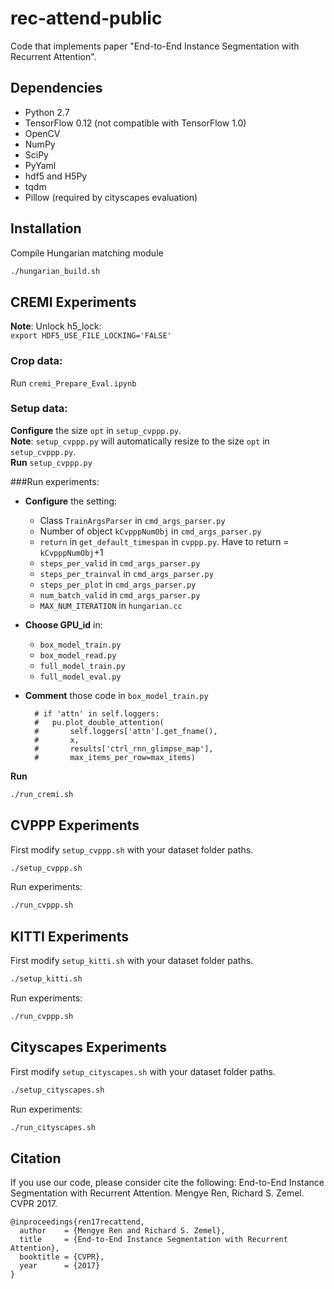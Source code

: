 # rec-attend-public
Code that implements paper "End-to-End Instance Segmentation with Recurrent Attention".

## Dependencies
* Python 2.7
* TensorFlow 0.12 (not compatible with TensorFlow 1.0)
* OpenCV
* NumPy
* SciPy
* PyYaml
* hdf5 and H5Py
* tqdm
* Pillow (required by cityscapes evaluation)

## Installation
Compile Hungarian matching module
```bash
./hungarian_build.sh
```

## CREMI Experiments
**Note**: Unlock h5_lock:  
`export HDF5_USE_FILE_LOCKING='FALSE'`

### Crop data:  
Run `cremi_Prepare_Eval.ipynb`
### Setup data:
**Configure** the size `opt` in `setup_cvppp.py`.  
**Note**: `setup_cvppp.py` will automatically resize to the size `opt` in `setup_cvppp.py`.    
**Run** `setup_cvppp.py`  


###Run experiments:
+ **Configure** the setting:  
    + Class `TrainArgsParser` in `cmd_args_parser.py` 
    + Number of object `kCvpppNumObj` in `cmd_args_parser.py` 
    + `return` in `get_default_timespan` in `cvppp.py`. Have to return = `kCvpppNumObj`+1
    + `steps_per_valid` in `cmd_args_parser.py` 
    + `steps_per_trainval` in `cmd_args_parser.py` 
    + `steps_per_plot` in `cmd_args_parser.py` 
    + `num_batch_valid` in `cmd_args_parser.py`
    + `MAX_NUM_ITERATION` in `hungarian.cc` 
    
+ **Choose GPU_id** in: 
    + `box_model_train.py` 
    + `box_model_read.py`
    + `full_model_train.py`  
    + `full_model_eval.py`  
    
+ **Comment** those code in `box_model_train.py`
    ```
      # if 'attn' in self.loggers:
      #   pu.plot_double_attention(
      #       self.loggers['attn'].get_fname(),
      #       x,
      #       results['ctrl_rnn_glimpse_map'],
      #       max_items_per_row=max_items)
    ```
**Run**
```bash
./run_cremi.sh
```


## CVPPP Experiments
First modify `setup_cvppp.sh` with your dataset folder paths.
```bash
./setup_cvppp.sh
```

Run experiments:
```bash
./run_cvppp.sh
```

## KITTI Experiments
First modify `setup_kitti.sh` with your dataset folder paths.
```bash
./setup_kitti.sh
```

Run experiments:
```bash
./run_cvppp.sh
```

## Cityscapes Experiments
First modify `setup_cityscapes.sh` with your dataset folder paths.
```bash
./setup_cityscapes.sh
```

Run experiments:
```bash
./run_cityscapes.sh
```

## Citation
If you use our code, please consider cite the following:
End-to-End Instance Segmentation with Recurrent Attention. Mengye Ren, Richard 
S. Zemel. CVPR 2017.
```
@inproceedings{ren17recattend,
  author    = {Mengye Ren and Richard S. Zemel},
  title     = {End-to-End Instance Segmentation with Recurrent Attention},
  booktitle = {CVPR},
  year      = {2017}
}
```
